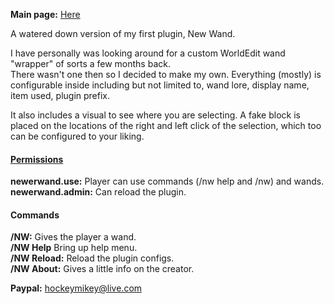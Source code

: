 <b>Main page:</b> <a href="http://www.spigotmc.org/resources/newer-wand.5236/">Here</a>

A watered down version of my first plugin, New Wand.

I have personally was looking around for a custom WorldEdit wand "wrapper" of sorts a few months back.  
There wasn't one then so I decided to make my own.  Everything (mostly) is configurable inside including 
but not limited to, wand lore, display name, item used, plugin prefix.

It also includes a visual to see where you are selecting.  A fake block is placed on the locations of the 
right and left click of the selection, which too can be configured to your liking.

<h4><b style="text-decoration: underline;">Permissions</b></h4>
<p>
  <b>newerwand.use:</b> Player can use commands (/nw help and /nw) and wands.<br>
  <b>newerwand.admin:</b> Can reload the plugin.
  </p>

<h4><b>Commands</b></h4>
<p>
<b>/NW:</b> Gives the player a wand.<br>
<b>/NW Help</b> Bring up help menu.<br>
<b>/NW Reload:</b> Reload the plugin configs.<br>
<b>/NW About:</b> Gives a little info on the creator.
</p>

<b>Paypal:</b> hockeymikey@live.com
